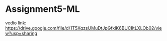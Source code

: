 # Assignment5-ML

vedio link: https://drive.google.com/file/d/1T5XqzsUMuDtJpGfxlK6BUCIltLXLOb02/view?usp=sharing
